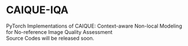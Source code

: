 # CAIQUE-IQA
PyTorch Implementations of CAIQUE: Context-aware Non-local Modeling for No-reference Image Quality Assessment<br>
Source Codes will be released soon.

